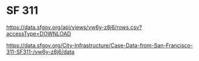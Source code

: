 # SF 311


https://data.sfgov.org/api/views/vw6y-z8j6/rows.csv?accessType=DOWNLOAD


https://data.sfgov.org/City-Infrastructure/Case-Data-from-San-Francisco-311-SF311-/vw6y-z8j6/data
